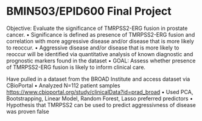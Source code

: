 # BMIN503/EPID600 Final Project

Objective: Evaluate the significance of TMRPSS2-ERG fusion in prostate cancer. 
•	  Significance is defined as presence of TMRPSS2-ERG fusion and correlation with more aggressive disease and/or disease that is more likely to reoccur. 
•	  Aggressive disease and/or disease that is more likely to reoccur will be identified via quantitative analysis of known diagnostic and prognostic markers found in the dataset
•	  GOAL: Assess whether presence of TMRPSS2-ERG fusion is likely to inform clinical care.

Have pulled in a dataset from the BROAD Institute and access dataset via CBioPortal
•	  Analyzed N=112 patient samples https://www.cbioportal.org/study/clinicalData?id=prad_broad
•	  Used PCA, Bootstrapping, Linear Model, Random Forest, Lasso preferred predictors
•	  Hypothesis that TMRPSS2 can be used to predict aggressivness of disease was proven false
